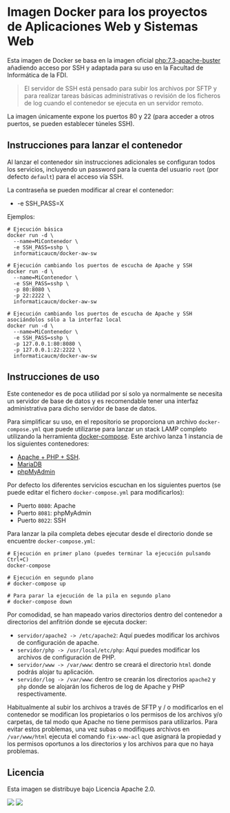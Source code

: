 # Imagen Docker para los proyectos de Aplicaciones Web y Sistemas Web

Esta imagen de Docker se basa en la imagen oficial [php:7.3-apache-buster](https://hub.docker.com/_/php) añadiendo acceso por SSH y adaptada para su uso en la Facultad de Informática de la FDI.

> El servidor de SSH está pensado para subir los archivos por SFTP y para realizar tareas básicas administrativas o revisión de los ficheros de log cuando el contenedor se ejecuta en un servidor remoto.

La imagen únicamente expone los puertos 80 y 22 (para acceder a otros puertos, se pueden establecer túneles SSH).

## Instrucciones para lanzar el contenedor

Al lanzar el contenedor sin instrucciones adicionales se configuran todos los servicios, incluyendo un password para la cuenta del usuario `root` (por defecto `default`) para el acceso vía SSH.

La contraseña se pueden modificar al crear el contenedor:

* -e SSH_PASS=X

Ejemplos:

```
# Ejecución básica
docker run -d \
  --name=MiContenedor \
  -e SSH_PASS=sshp \
  informaticaucm/docker-aw-sw

# Ejecución cambiando los puertos de escucha de Apache y SSH
docker run -d \
  --name=MiContenedor \
  -e SSH_PASS=sshp \
  -p 80:8080 \
  -p 22:2222 \
  informaticaucm/docker-aw-sw

# Ejecución cambiando los puertos de escucha de Apache y SSH asociándolos sólo a la interfaz local
docker run -d \
  --name=MiContenedor \
  -e SSH_PASS=sshp \
  -p 127.0.0.1:80:8080 \
  -p 127.0.0.1:22:2222 \
  informaticaucm/docker-aw-sw
```

## Instrucciones de uso

Este contenedor es de poca utilidad por sí solo ya normalmente se necesita un servidor de base de datos y es recomendable tener una interfaz administrativa para dicho servidor de base de datos.

Para simplificar su uso, en el repositorio se proporciona un archivo `docker-compose.yml` que puede utilizarse para lanzar un stack LAMP completo utilizando la herramienta [docker-compose](https://docs.docker.com/compose/). Este archivo lanza 1 instancia de los siguientes contenedores:

* [Apache + PHP + SSH](https://hub.docker.com/r/informaticaucm/docker-aw-sw).
* [MariaDB](https://hub.docker.com/_/php)
* [phpMyAdmin](https://hub.docker.com/_/phpmyadmin)

Por defecto los diferentes servicios escuchan en los siguientes puertos (se puede editar el fichero `docker-compose.yml` para modificarlos):

* Puerto `8080`: Apache
* Puerto `8081`: phpMyAdmin
* Puerto `8022`: SSH

Para lanzar la pila completa debes ejecutar desde el directorio donde se encuentre `docker-compose.yml`:

```
# Ejecución en primer plano (puedes terminar la ejecución pulsando Ctrl+C)
docker-compose

# Ejecución en segundo plano
# docker-compose up

# Para parar la ejecución de la pila en segundo plano
# docker-compose down
```

Por comodidad, se han mapeado varios directorios dentro del contenedor a directorios del anfitrión donde se ejecuta docker:

* `servidor/apache2 -> /etc/apache2`:  Aquí puedes modificar los archivos de configuración de apache.
* `servidor/php -> /usr/local/etc/php`: Aquí puedes modificar los archivos de configuración de PHP.
* `servidor/www -> /var/www`: dentro se creará el directorio `html` donde podrás alojar tu aplicación.
* `servidor/log -> /var/www`: dentro se crearán los directorios `apache2` y `php` donde se alojarán los ficheros de log de Apache y PHP respectivamente.

Habitualmente al subir los archivos a través de SFTP y / o modificarlos en el contenedor se modifican los propietarios o los permisos de los archivos y/o carpetas, de tal modo que Apache no tiene permisos para utilizarlos. Para evitar estos problemas, una vez subas o modifiques archivos en `/var/www/html` ejecuta el comando `fix-www-acl` que asignará la propiedad y los permisos oportunos a los directorios y los archivos para que no haya problemas.

## Licencia

Esta imagen se distribuye bajo Licencia Apache 2.0. 

[![](https://images.microbadger.com/badges/image/informaticaucm/docker-aw-sw:201920.4.1.svg)](https://microbadger.com/images/informaticaucm/docker-aw-sw:201920.4.1 "Get your own image badge on microbadger.com") [![](https://images.microbadger.com/badges/version/informaticaucm/docker-aw-sw:201920.4.1.svg)](https://microbadger.com/images/informaticaucm/docker-aw-sw:201920.4.1 "Get your own version badge on microbadger.com")
